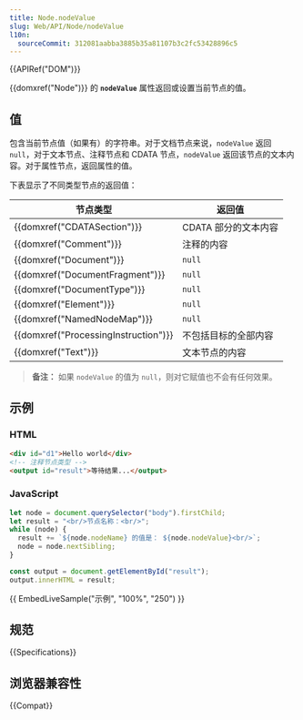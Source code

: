 ```yaml
---
title: Node.nodeValue
slug: Web/API/Node/nodeValue
l10n:
  sourceCommit: 312081aabba3885b35a81107b3c2fc53428896c5
---
```


{{APIRef("DOM")}}

{{domxref("Node")}} 的 **`nodeValue`** 属性返回或设置当前节点的值。

## 值

包含当前节点值（如果有）的字符串。对于文档节点来说，`nodeValue` 返回 `null`，对于文本节点、注释节点和 CDATA 节点，`nodeValue` 返回该节点的文本内容。对于属性节点，返回属性的值。

下表显示了不同类型节点的返回值：

| 节点类型                                 | 返回值           |
|--------------------------------------|---------------|
| {{domxref("CDATASection")}}          | CDATA 部分的文本内容 |
| {{domxref("Comment")}}               | 注释的内容         |
| {{domxref("Document")}}              | `null`        |
| {{domxref("DocumentFragment")}}      | `null`        |
| {{domxref("DocumentType")}}          | `null`        |
| {{domxref("Element")}}               | `null`        |
| {{domxref("NamedNodeMap")}}          | `null`        |
| {{domxref("ProcessingInstruction")}} | 不包括目标的全部内容    |
| {{domxref("Text")}}                  | 文本节点的内容       |

> **备注：** 如果 `nodeValue` 的值为 `null`，则对它赋值也不会有任何效果。

## 示例

### HTML

```html
<div id="d1">Hello world</div>
<!-- 注释节点类型 -->
<output id="result">等待结果...</output>
```

### JavaScript

```js
let node = document.querySelector("body").firstChild;
let result = "<br/>节点名称：<br/>";
while (node) {
  result += `${node.nodeName} 的值是： ${node.nodeValue}<br/>`;
  node = node.nextSibling;
}

const output = document.getElementById("result");
output.innerHTML = result;
```

{{ EmbedLiveSample("示例", "100%", "250") }}

## 规范

{{Specifications}}

## 浏览器兼容性

{{Compat}}
